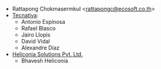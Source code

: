 - Rattapong Chokmasermkul \<<rattapongc@ecosoft.co.th>\>
- [Tecnativa](https://www.tecnativa.com):
  - Antonio Espinosa
  - Rafael Blasco
  - Jairo Llopis
  - David Vidal
  - Alexandre Díaz
- [Heliconia Solutions Pvt. Ltd.](https://www.heliconia.io)
  - Bhavesh Heliconia
